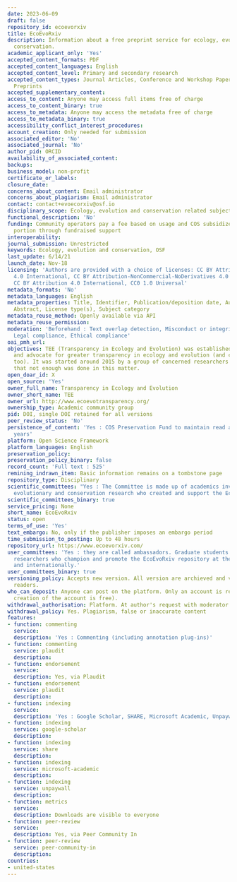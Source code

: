 ```yaml
---
date: 2023-06-09
draft: false
repository_id: ecoevorxiv
title: EcoEvoRxiv
description: Information about a free preprint service for ecology, evolution and
  conservation.
academic_applicant_only: 'Yes'
accepted_content_formats: PDF
accepted_content_languages: English
accepted_content_level: Primary and secondary research
accepted_content_types: Journal Articles, Conference and Workshop Papers, review papers,
  Preprints
accepted_supplementary_content:
access_to_content: Anyone may access full items free of charge
access_to_content_binary: true
access_to_metadata: Anyone may access the metadata free of charge
access_to_metadata_binary: true
accessibility_conflict_interest_procedures:
account_creation: Only needed for submission
associated_editor: 'No'
associated_journal: 'No'
author_pid: ORCID
availability_of_associated_content:
backups:
business_model: non-profit
certificate_or_labels:
closure_date:
concerns_about_content: Email administrator
concerns_about_plagiarism: Email administrator
contact: contact+evoecorxiv@osf.io
disciplinary_scope: Ecology, evolution and conservation related subjects
functional_description: 'No'
funding: Community operators pay a fee based on usage and COS subsidizes the other
  portion through fundraised support
interoperability:
journal_submission: Unrestricted
keywords: Ecology, evolution and conservation, OSF
last_update: 6/14/21
launch_date: Nov-18
licensing: 'Authors are provided with a choice of licenses: CC BY Attribution-ShareAlike
  4.0 International, CC BY Attribution-NonCommercial-NoDerivatives 4.0 International,
  CC BY Attribution 4.0 International, CC0 1.0 Universal'
metadata_formats: 'No'
metadata_languages: English
metadata_properties: Title, Identifier, Publication/deposition date, Author name(s),
  Abstract, License type(s), Subject category
metadata_reuse_method: Openly available via API
metadata_reuse_permission:
moderation: 'Beforehand : Text overlap detection, Misconduct or integrity checks,
  Legal compliance, Ethical compliance'
oai_pmh_url:
objectives: TEE (Transparency in Ecology and Evolution) was established to educate
  and advocate for greater transparency in ecology and evolution (and conservation
  too). It was started around 2015 by a group of concerned researchers who thought
  that not enough was done in this matter.
open_doar_id: X
open_source: 'Yes'
owner_full_name: Transparency in Ecology and Evolution
owner_short_name: TEE
owner_url: http://www.ecoevotransparency.org/
ownership_type: Academic community group
pid: DOI, single DOI retained for all versions
peer_review_status: 'No'
persistence_of_content: 'Yes : COS Preservation Fund to maintain read access for 50+
  years'
platform: Open Science Framework
platform_languages: English
preservation_policy:
preservation_policy_binary: false
record_count: 'Full text : 525'
remining_indrawn_item: Basic information remains on a tombstone page
repository_type: Disciplinary
scientific_committees: "Yes : The Committee is made up of academics involved in ecological,
  evolutionary and conservation research who created and support the EcoEvoRxiv repository..\n\n"
scientific_committees_binary: true
service_pricing: None
short_name: EcoEvoRxiv
status: open
terms_of_use: 'Yes'
text_embargo: No, only if the publisher imposes an embargo period
time_submission_to_posting: Up to 48 hours
repository_url: https://www.ecoevorxiv.com/
user_committees: 'Yes : they are called ambassadors. Graduate students and early career
  researchers who champion and promote the EcoEvoRxiv repository at their institutions
  and internationally.'
user_committees_binary: true
versioning_policy: Accepts new version. All version are archieved and visible for
  readers.
who_can_deposit: Anyone can post on the platform. Only an account is required ( The
  creation of the account is free).
withdrawal_authorisation: Platform. At author's request with moderator approval
withdrawal_policy: Yes. Plagiarism, false or inaccurate content
features:
- function: commenting
  service:
  description: 'Yes : Commenting (including annotation plug-ins)'
- function: commenting
  service: plaudit
  description:
- function: endorsement
  service:
  description: Yes, via Plaudit
- function: endorsement
  service: plaudit
  description:
- function: indexing
  service:
  description: 'Yes : Google Scholar, SHARE, Microsoft Academic, Unpaywall'
- function: indexing
  service: google-scholar
  description:
- function: indexing
  service: share
  description:
- function: indexing
  service: microsoft-academic
  description:
- function: indexing
  service: unpaywall
  description:
- function: metrics
  service:
  description: Downloads are visible to everyone
- function: peer-review
  service:
  description: Yes, via Peer Community In
- function: peer-review
  service: peer-community-in
  description:
countries:
- united-states
---
```



